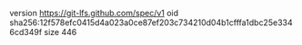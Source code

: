 version https://git-lfs.github.com/spec/v1
oid sha256:12f578efc0415d4a023a0ce87ef203c734210d04b1cfffa1dbc25e3346cd349f
size 446
